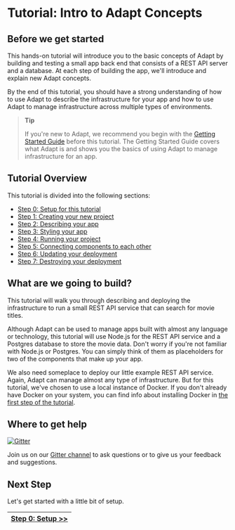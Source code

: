 <!-- DOCTOC SKIP -->
# Tutorial: Intro to Adapt Concepts

## Before we get started

This hands-on tutorial will introduce you to the basic concepts of Adapt by building and testing a small app back end that consists of a REST API server and a database.
At each step of building the app, we'll introduce and explain new Adapt concepts.

By the end of this tutorial, you should have a strong understanding of how to use Adapt to describe the infrastructure for your app and how to use Adapt to manage infrastructure across multiple types of environments.

> **Tip**
>
> If you're new to Adapt, we recommend you begin with the [Getting Started Guide](../getting_started/index.md) before this tutorial.
> The Getting Started Guide covers what Adapt is and shows you the basics of using Adapt to manage infrastructure for an app.

## Tutorial Overview

This tutorial is divided into the following sections:
- [Step 0: Setup for this tutorial](./00_setup.md)
- [Step 1: Creating your new project](./01_project.md)
- [Step 2: Describing your app](./02_spec.md)
- [Step 3: Styling your app](./03_style.md)
- [Step 4: Running your project](./04_run.md)
- [Step 5: Connecting components to each other](./05_connect.md)
- [Step 6: Updating your deployment](./06_updating.md)
- [Step 7: Destroying your deployment](./07_destroying.md)

## What are we going to build?

This tutorial will walk you through describing and deploying the infrastructure to run a small REST API service that can search for movie titles.

Although Adapt can be used to manage apps built with almost any language or technology, this tutorial will use Node.js for the REST API service and a Postgres database to store the movie data.
Don't worry if you're not familiar with Node.js or Postgres.
You can simply think of them as placeholders for two of the components that make up your app.

We also need someplace to deploy our little example REST API service.
Again, Adapt can manage almost any type of infrastructure.
But for this tutorial, we've chosen to use a local instance of Docker.
If you don't already have Docker on your system, you can find info about installing Docker in [the first step of the tutorial](./00_setup.md).

## Where to get help

[![Gitter](https://badges.gitter.im/UnboundedSystems/Adapt.svg)](https://gitter.im/UnboundedSystems/Adapt)

Join us on our [Gitter channel](https://gitter.im/UnboundedSystems/Adapt) to ask questions or to give us your feedback and suggestions.

## Next Step

Let's get started with a little bit of setup.

| [Step 0: Setup >>](./00_setup.md) |
| --- |